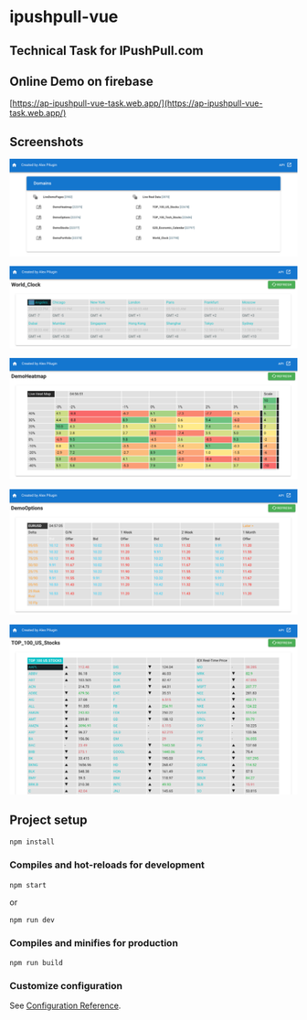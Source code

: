 # ipushpull-vue

## Technical Task for IPushPull.com

## Online Demo on firebase

[https://ap-ipushpull-vue-task.web.app/](https://ap-ipushpull-vue-task.web.app/)

## Screenshots

![Screenshot of Homepage with Domains](https://github.com/alexpilugin/ap-ipushpull-test-task/blob/master/screenshots/homepage-domains.png "Homepage")    

![Screenshot of Mainpage with World CLock data](https://github.com/alexpilugin/ap-ipushpull-test-task/blob/master/screenshots/mainpage-clock.png "World CLock")   

![Screenshot of Mainpage with Heatmap](https://github.com/alexpilugin/ap-ipushpull-test-task/blob/master/screenshots/mainpage-heatmap.png "Heatmap")  

![Screenshot of Mainpage with Options](https://github.com/alexpilugin/ap-ipushpull-test-task/blob/master/screenshots/mainpage-options.png "Options")

![Screenshot of Mainpage with Top100](https://github.com/alexpilugin/ap-ipushpull-test-task/blob/master/screenshots/mainpage-top100.png "Top100")

## Project setup
```
npm install
```

### Compiles and hot-reloads for development
```
npm start
```
or
```
npm run dev
```

### Compiles and minifies for production
```
npm run build
```

### Customize configuration
See [Configuration Reference](https://cli.vuejs.org/config/).
